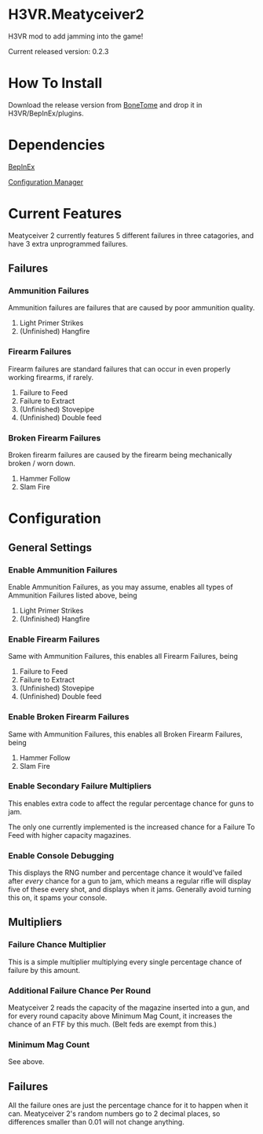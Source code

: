 # H3VR.Meatyceiver2
H3VR mod to add jamming into the game!

Current released version: 0.2.3

# How To Install

Download the release version from [BoneTome](https://bonetome.com/h3vr/weapons/171/) and drop it in H3VR/BepInEx/plugins.

# Dependencies

[BepInEx](https://github.com/BepInEx/BepInEx/releases)

[Configuration Manager](https://github.com/BepInEx/BepInEx.ConfigurationManager/releases)

# Current Features

Meatyceiver 2 currently features 5 different failures in three catagories, and have 3 extra unprogrammed failures.

## Failures

### Ammunition Failures

Ammunition failures are failures that are caused by poor ammunition quality.

1. Light Primer Strikes
1. (Unfinished) Hangfire

### Firearm Failures

Firearm failures are standard failures that can occur in even properly working firearms, if rarely.

1. Failure to Feed
1. Failure to Extract
1. (Unfinished) Stovepipe
1. (Unfinished) Double feed

### Broken Firearm Failures

Broken firearm failures are caused by the firearm being mechanically broken / worn down.

1. Hammer Follow
1. Slam Fire

# Configuration

## General Settings

### Enable Ammunition Failures

Enable Ammunition Failures, as you may assume, enables all types of Ammunition Failures listed above, being

1. Light Primer Strikes
1. (Unfinished) Hangfire

### Enable Firearm Failures

Same with Ammunition Failures, this enables all Firearm Failures, being

1. Failure to Feed
1. Failure to Extract
1. (Unfinished) Stovepipe
1. (Unfinished) Double feed

### Enable Broken Firearm Failures

Same with Ammunition Failures, this enables all Broken Firearm Failures, being

1. Hammer Follow
1. Slam Fire

### Enable Secondary Failure Multipliers

This enables extra code to affect the regular percentage chance for guns to jam.

The only one currently implemented is the increased chance for a Failure To Feed with higher capacity magazines.

### Enable Console Debugging

This displays the RNG number and percentage chance it would've failed after *every* chance for a gun to jam, which means a regular rifle will display five of these every shot, and displays when it jams. Generally avoid turning this on, it spams your console.

## Multipliers

### Failure Chance Multiplier

This is a simple multiplier multiplying every single percentage chance of failure by this amount.

### Additional Failure Chance Per Round

Meatyceiver 2 reads the capacity of the magazine inserted into a gun, and for every round capacity above Minimum Mag Count, it increases the chance of an FTF by this much. (Belt feds are exempt from this.)

### Minimum Mag Count

See above.

## Failures

All the failure ones are just the percentage chance for it to happen when it can. Meatyceiver 2's random numbers go to 2 decimal places, so differences smaller than 0.01 will not change anything.
